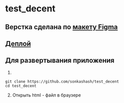 # test_decent 
## Верстка сделана по [макету Figma](https://www.dropbox.com/scl/fi/94x40ax0tkuj7w2tulymr/Frontend.paper?rlkey=fh20x86r7dv86waakt8cdlzyb&dl=0)
## [Деплой](https://sonkashash.github.io/test_decent/)

## Для развертывания приложения
1.
```
git clone https://github.com/sonkashash/test_decent
cd test_decent
```
2. Открыть html - файл в браузере
